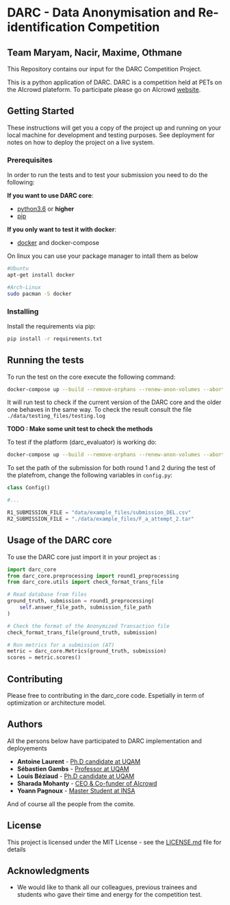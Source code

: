 # DARC - Data Anonymisation and Re-identification Competition

## Team Maryam, Nacir, Maxime, Othmane

This Repository contains our input for the DARC Competition Project.




This is a python application of DARC. DARC is a competition held at PETs on the
AIcrowd plateform. To participate please go on AIcrowd
[website](https://www.aicrowd.com/challenges/data-anonymization-and-re-identification-competition-darc).

## Getting Started

These instructions will get you a copy of the project up and running on your
local machine for development and testing purposes. See deployment for notes on
how to deploy the project on a live system.

### Prerequisites

In order to run the tests and to test your submission you need to do the following:

**If you want to use DARC core**:

- [python3.6](https://www.python.org/downloads/release/python-366/) or **higher**
- [pip](https://pip.pypa.io/en/stable/)

**If you only want to test it with docker**:

- [docker](https://docs.docker.com/get-started/) and docker-compose

On linux you can use your package manager to intall them as below
```bash
#Ubuntu
apt-get install docker

#Arch-Linux
sudo pacman -S docker
```

### Installing

Install the requirements via pip:

```bash
pip install -r requirements.txt
```

## Running the tests

To run the test on the core execute the following command:

```bash
docker-compose up --build --remove-orphans --renew-anon-volumes --abort-on-container-exit test
```

It will run test to check if the current version of the DARC core and the older
one behaves in the same way. To check the result consult the file
`./data/testing_files/testing.log`

**TODO : Make some unit test to check the methods**


To test if the platform (darc\_evaluator) is working do:

```bash
docker-compose up --build --remove-orphans --renew-anon-volumes --abort-on-container-exit darc
```

To set the path of the submission for both round 1 and 2 during the test of
the platefrom, change the following variables in `config.py`:

```python
class Config()

#...

R1_SUBMISSION_FILE = "data/example_files/submission_DEL.csv"
R2_SUBMISSION_FILE = "./data/example_files/F_a_attempt_2.tar"
```

## Usage of the DARC core

To use the DARC core just import it in your project as :

```python
import darc_core
from darc_core.preprocessing import round1_preprocessing
from darc_core.utils import check_format_trans_file

# Read database from files
ground_truth, submission = round1_preprocessing(
    self.answer_file_path, submission_file_path
)

# Check the format of the Anonymized Transaction file
check_format_trans_file(ground_truth, submission)

# Run metrics for a submission (AT)
metric = darc_core.Metrics(ground_truth, submission)
scores = metric.scores()
```

## Contributing

Please free to contributing in the darc\_core code. Espetially in term of
optimization or architecture model.

## Authors

All the persons below have participated to DARC implementation and deployements

* **Antoine Laurent** - [Ph.D candidate at UQAM](mailto:laurent.antoine@courrier.uqam.ca)
* **Sébastien Gambs** - [Professor at UQAM](mailto:gambs.sebastien@uqam.ca)
* **Louis Béziaud** - [Ph.D candidate at UQAM](mailto:laurent.antoine@courrier.uqam.ca)
* **Sharada Mohanty** - [CEO & Co-funder of AIcrowd](mailto:sharada.mohanty@epfl.ch)
* **Yoann Pagnoux** - [Master Student at INSA](mailto:yoann.pagnoux@insa-cvl.fr)

And of course all the people from the comite.

## License

This project is licensed under the MIT License - see the [LICENSE.md](LICENSE.md) file for details

## Acknowledgments

* We would like to thank all our colleagues, previous trainees and students who
  gave their time and energy for the competition test.
